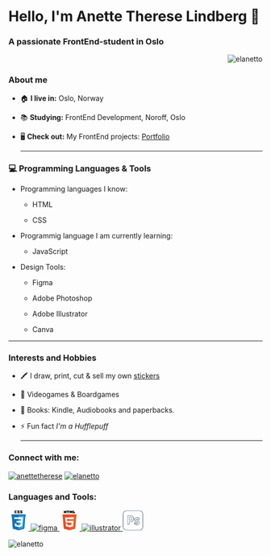 <h1>Hello, I'm Anette Therese Lindberg 👋</h1>
<h3>A passionate FrontEnd-student in Oslo</h3>

<p align="right"> <img src="https://komarev.com/ghpvc/?username=elanetto&label=Profile%20views&color=0e75b6&style=flat" alt="elanetto" /> </p>

<h3>About me</h3>

- 🏠 <b>I live in:</b> Oslo, Norway

- 📚 <b>Studying:</b> FrontEnd Development, Noroff, Oslo

- 🖥️ <b> Check out:</b> My FrontEnd projects: <a href="https://portfolio-ten-eta-98.vercel.app/">Portfolio</a>

  ----

<h3>💻 Programming Languages & Tools</h3>

- Programming languages I know:

  - HTML

  - CSS

- Programmig language I am currently learning:
  
  - JavaScript

- Design Tools:

  - Figma
    
  - Adobe Photoshop
    
  - Adobe Illustrator
 
  - Canva 
    
-------

<h3>Interests and Hobbies</h3>

- 🖍️ I draw, print, cut & sell my own <a href="https://www.etsy.com/no-en/shop/elanettoDesign">stickers</a>

- 🎲 Videogames & Boardgames

- 📖 Books: Kindle, Audiobooks and paperbacks.

- ⚡ Fun fact *I'm a Hufflepuff*

  -----

<h3 align="left">Connect with me:</h3>
<p align="left">
<a href="https://linkedin.com/in/anettetherese" target="blank"><img align="center" src="https://raw.githubusercontent.com/rahuldkjain/github-profile-readme-generator/master/src/images/icons/Social/linked-in-alt.svg" alt="anettetherese" height="30" width="40" /></a>
<a href="https://instagram.com/elanetto" target="blank"><img align="center" src="https://raw.githubusercontent.com/rahuldkjain/github-profile-readme-generator/master/src/images/icons/Social/instagram.svg" alt="elanetto" height="30" width="40" /></a>
</p>

<h3 align="left">Languages and Tools:</h3>
<p align="left"> <a href="https://www.w3schools.com/css/" target="_blank" rel="noreferrer"> <img src="https://raw.githubusercontent.com/devicons/devicon/master/icons/css3/css3-original-wordmark.svg" alt="css3" width="40" height="40"/> </a> <a href="https://www.figma.com/" target="_blank" rel="noreferrer"> <img src="https://www.vectorlogo.zone/logos/figma/figma-icon.svg" alt="figma" width="40" height="40"/> </a> <a href="https://www.w3.org/html/" target="_blank" rel="noreferrer"> <img src="https://raw.githubusercontent.com/devicons/devicon/master/icons/html5/html5-original-wordmark.svg" alt="html5" width="40" height="40"/> </a> <a href="https://www.adobe.com/in/products/illustrator.html" target="_blank" rel="noreferrer"> <img src="https://www.vectorlogo.zone/logos/adobe_illustrator/adobe_illustrator-icon.svg" alt="illustrator" width="40" height="40"/> </a> <a href="https://www.photoshop.com/en" target="_blank" rel="noreferrer"> <img src="https://raw.githubusercontent.com/devicons/devicon/master/icons/photoshop/photoshop-line.svg" alt="photoshop" width="40" height="40"/> </a> </p>

<p><img align="center" src="https://github-readme-streak-stats.herokuapp.com/?user=elanetto&" alt="elanetto" /></p>
